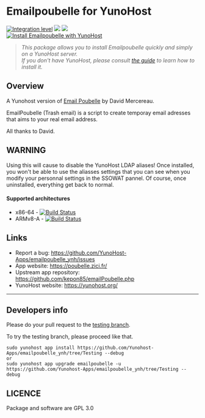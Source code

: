 # Emailpoubelle for YunoHost

[![Integration level](https://dash.yunohost.org/integration/emailpoubelle.svg)](https://dash.yunohost.org/appci/app/emailpoubelle) ![](https://ci-apps.yunohost.org/ci/badges/emailpoubelle.status.svg) ![](https://ci-apps.yunohost.org/ci/badges/emailpoubelle.maintain.svg)  
[![Install Emailpoubelle with YunoHost](https://install-app.yunohost.org/install-with-yunohost.svg)](https://install-app.yunohost.org/?app=emailpoubelle)

> *This package allows you to install Emailpoubelle quickly and simply on a YunoHost server.  
If you don't have YunoHost, please consult [the guide](https://yunohost.org/#/install) to learn how to install it.*

## Overview
A Yunohost version of [Email Poubelle](http://www.mercereau.info/sortie-de-la-version-1-0-demailpoubelle-php-email-jetable-auto-hebergeable/) by David Mercereau.

EmailPoubelle (Trash email) is a script to create temporay email adresses that aims to your real email address.

All thanks to David. 

## WARNING

Using this will cause to disable the YunoHost LDAP aliases! Once installed, you won't be able to use the aliasses settings that you can see when you modify your personnal settings in the SSOWAT pannel.
Of course, once uninstalled, everything get back to normal. 

#### Supported architectures

* x86-64 - [![Build Status](https://ci-apps.yunohost.org/ci/logs/emailpoubelle%20%28Apps%29.svg)](https://ci-apps.yunohost.org/ci/apps/emailpoubelle/)
* ARMv8-A - [![Build Status](https://ci-apps-arm.yunohost.org/ci/logs/emailpoubelle%20%28Apps%29.svg)](https://ci-apps-arm.yunohost.org/ci/apps/emailpoubelle/)

## Links

 * Report a bug: https://github.com/YunoHost-Apps/emailpoubelle_ynh/issues
 * App website: https://poubelle.zici.fr/
 * Upstream app repository: https://github.com/kepon85/emailPoubelle.php
 * YunoHost website: https://yunohost.org/

---

## Developers info

Please do your pull request to the [testing branch](https://github.com/Yunohost-Apps/emailpoubelle_ynh/tree/Testing).

To try the testing branch, please proceed like that.
```
sudo yunohost app install https://github.com/Yunohost-Apps/emailpoubelle_ynh/tree/Testing --debug
or
sudo yunohost app upgrade emailpoubelle -u https://github.com/Yunohost-Apps/emailpoubelle_ynh/tree/Testing --debug
```

## LICENCE

Package and software are GPL 3.0
